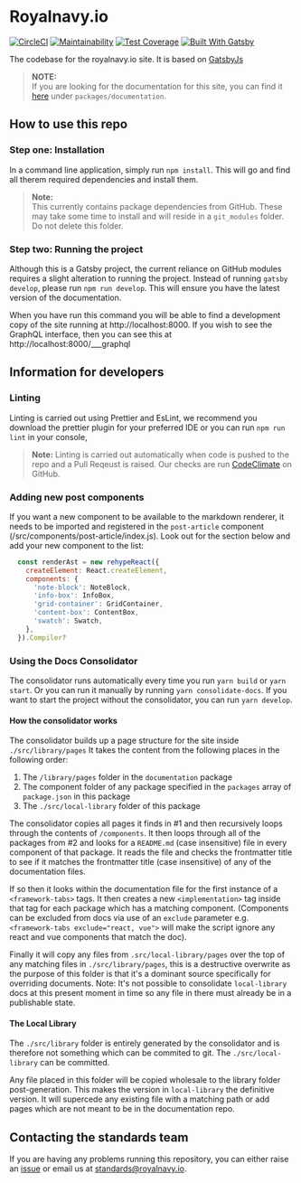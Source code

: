 # Royalnavy.io

[![CircleCI](https://circleci.com/gh/Royal-Navy/royalnavy.io/tree/master.svg?style=svg&circle-token=088460eafd759c625b9bdcfa5b9d5c59f82fbb2c)](https://circleci.com/gh/Royal-Navy/royalnavy.io/tree/master)
[![Maintainability](https://api.codeclimate.com/v1/badges/41a59d85f86676b4bcf0/maintainability)](https://codeclimate.com/repos/5c7e5acb8824ec5e1c00e2af/maintainability)
[![Test Coverage](https://api.codeclimate.com/v1/badges/41a59d85f86676b4bcf0/test_coverage)](https://codeclimate.com/repos/5c7e5acb8824ec5e1c00e2af/test_coverage)
[![Built With Gatsby](https://img.shields.io/badge/Built%20with-GatsbyJs-blueviolet.svg?logo=gatsby)](https://www.gatsbyjs.org/)

The codebase for the royalnavy.io site. It is based on [GatsbyJs](https://www.gatsbyjs.org/)

> **NOTE:**   
 If you are looking for the documentation for this site, you can find it [here](https://github.com/Royal-Navy/standards-toolkit) under `packages/documentation`.

## How to use this repo

### Step one: Installation

In a command line application, simply run `npm install`. This will go and find all therem required dependencies and install them.

> **Note:**  
 This currently contains package dependencies from GitHub.   These may take some time to install and will reside in a  `git_modules` folder. Do not delete this folder.

### Step two: Running the project

Although this is a Gatsby project, the current reliance on GitHub modules requires a slight alteration to running the project. Instead of running `gatsby develop`, please run `npm run develop`. This will ensure you have the latest version of the documentation.

When you have run this command you will be able to find a development copy of the site running at http://localhost:8000. If you wish to see the GraphQL interface, then you can see this at http://localhost:8000/___graphql

## Information for developers  

### Linting

Linting is carried out using Prettier and EsLint, we recommend you download the prettier plugin for your preferred IDE or you can run `npm run lint` in your console, 

> **Note:** Linting is carried out automatically when code is pushed to the repo and a Pull Reqeust is raised. Our checks are run [CodeClimate](https://codeclimate.com) on GitHub.


### Adding new post components

If you want a new component to be available to the markdown renderer, it needs to be imported and registered in the `post-article` component (/src/components/post-article/index.js). Look out for the section below and add your new component to the list:

```js
  const renderAst = new rehypeReact({
    createElement: React.createElement,
    components: {
      'note-block': NoteBlock,
      'info-box': InfoBox,
      'grid-container': GridContainer,
      'content-box': ContentBox,
      'swatch': Swatch,
    },
  }).Compiler?
```

### Using the Docs Consolidator

The consolidator runs automatically every time you run `yarn build` or `yarn start`. Or you can run it manually by running `yarn consolidate-docs`. If you want to start the project without the consolidator, you can run `yarn develop`.

#### How the consolidator works

The consolidator builds up a page structure for the site inside `./src/library/pages` It takes the content from the following places in the following order:

1. The `/library/pages` folder in the `documentation` package
2. The component folder of any package specified in the `packages` array of `package.json` in this package
3. The `./src/local-library` folder of this package

The consolidator copies all pages it finds in #1 and then recursively loops through the contents of `/components`. It then loops through all of the packages from #2 and looks for a `README.md` (case insensitive) file in every component of that package. It reads the file and checks the frontmatter title to see if it matches the frontmatter title (case insensitive) of any of the documentation files. 

If so then it looks within the documentation file for the first instance of a `<framework-tabs>` tags. It then creates a new `<implementation>` tag inside that tag for each package which has a matching component. (Components can be excluded from docs via use of an `exclude` parameter e.g. `<framework-tabs exclude="react, vue">` will make the script ignore any react and vue components that match the doc).

Finally it will copy any files from `.src/local-library/pages` over the top of any matching files in `./src/library/pages`, this is a destructive overwrite as the purpose of this folder is that it's a dominant source specifically for overriding documents. Note: It's not possible to consolidate `local-library` docs at this present moment in time so any file in there must already be in a publishable state.

#### The Local Library
The `./src/library` folder is entirely generated by the consolidator and is therefore not something which can be commited to git. The `./src/local-library` can be committed. 

Any file placed in this folder will be copied wholesale to the library folder post-generation. This makes the version in `local-library` the definitive version. It will supercede any existing file with a matching path or add pages which are not meant to be in the documentation repo.

## Contacting the standards team

If you are having any problems running this repository, you can either raise an [issue](https://github.com/Royal-Navy/royalnavy.io/issues) or email us at [standards@royalnavy.io](standards@royalnavy.io).